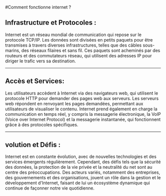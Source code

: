 #Comment fonctionne internet ? 

## Infrastructure et Protocoles : 

Internet est un réseau mondial de communication qui repose sur le protocole TCP/IP. Les données sont divisées en petits paquets pour être transmises à travers diverses infrastructures, telles que des câbles sous-marins, des réseaux filaires et sans fil. Ces paquets sont acheminés par des routeurs et des commutateurs réseau, qui utilisent des adresses IP pour diriger le trafic vers sa destination.

----

## Accès et Services: 

Les utilisateurs accèdent à Internet via des navigateurs web, qui utilisent le protocole HTTP pour demander des pages web aux serveurs. Les serveurs web répondent en renvoyant les pages demandées, permettant aux utilisateurs de visualiser le contenu. Internet prend également en charge la communication en temps réel, y compris la messagerie électronique, la VoIP (Voice over Internet Protocol) et la messagerie instantanée, qui fonctionnent grâce à des protocoles spécifiques.

----

## volution et Défis : 

Internet est en constante évolution, avec de nouvelles technologies et des services émergents régulièrement. Cependant, des défis tels que la sécurité des données, la protection de la vie privée et la neutralité du net sont au centre des préoccupations. Des acteurs variés, notamment des entreprises, des gouvernements et des organisations, jouent un rôle dans la gestion et le développement d'Internet, faisant de lui un écosystème dynamique qui continue de façonner notre vie quotidienne.
